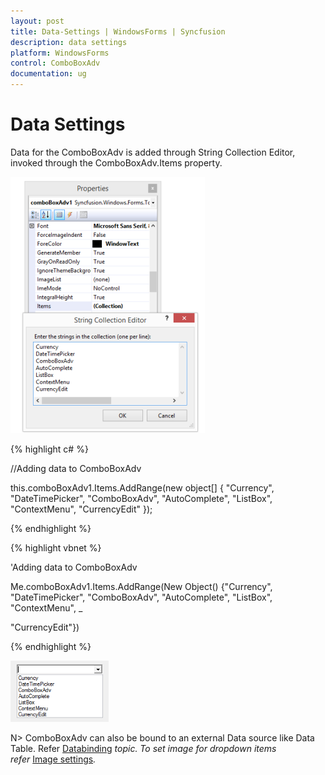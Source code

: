 ```yaml
---
layout: post
title: Data-Settings | WindowsForms | Syncfusion
description: data settings
platform: WindowsForms
control: ComboBoxAdv
documentation: ug
---
```


# Data Settings

Data for the ComboBoxAdv is added through String Collection Editor, invoked through the ComboBoxAdv.Items property.

![](Overview_images/Overview_img302.png) 

{% highlight c# %}

//Adding data to ComboBoxAdv

this.comboBoxAdv1.Items.AddRange(new object[] { "Currency", "DateTimePicker", "ComboBoxAdv", "AutoComplete", "ListBox", "ContextMenu", "CurrencyEdit" });

{% endhighlight %}

{% highlight vbnet %}

'Adding data to ComboBoxAdv

Me.comboBoxAdv1.Items.AddRange(New Object() {"Currency", "DateTimePicker", "ComboBoxAdv", "AutoComplete", "ListBox", "ContextMenu", _

"CurrencyEdit"})

{% endhighlight %}

![](Overview_images/Overview_img303.png)


N> ComboBoxAdv can also be bound to an external Data source like Data Table. 
Refer [Databinding](/windowsforms/ComboBoxAdv/Advanced-Features.html#data-binding) _topic. To set image for dropdown items refer_ [Image settings](/windowsforms/ComboBoxAdv/ComboBoxAdv-appearance.html#image-settings)_._

